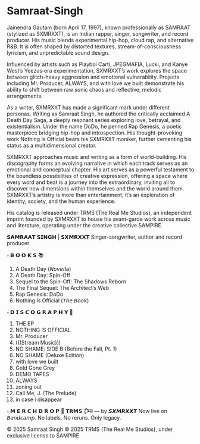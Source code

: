 # Samraat-Singh
Jainendra Gautam (born April 17, 1997), known professionally as SAMRAAT (stylized as SXMRXXT), is an Indian rapper, singer, songwriter, and record producer. His music blends experimental hip-hop, cloud rap, and alternative R&B. It is often shaped by distorted textures, stream-of-consciousness lyricism, and unpredictable sound design.

Influenced by artists such as Playboi Carti, JPEGMAFIA, Lucki, and Kanye West’s Yeezus‑era experimentation, SXMRXXT’s work explores the space between glitch-heavy aggression and emotional vulnerability. Projects including Mr. Producer, ALWAYS, and with love we built demonstrate his ability to shift between raw sonic chaos and reflective, melodic arrangements.

As a writer, SXMRXXT has made a significant mark under different personas. Writing as Samraat Singh, he authored the critically acclaimed A Death Day Saga, a deeply resonant series exploring love, betrayal, and existentialism. Under the name DoDo, he penned Rap Genesis, a poetic masterpiece bridging hip-hop and introspection. His thought-provoking work Nothing Is Official bears his SXMRXXT moniker, further cementing his status as a multidimensional creator.

SXMRXXT approaches music and writing as a form of world-building. His discography forms an evolving narrative in which each track serves as an emotional and conceptual chapter. His art serves as a powerful testament to the boundless possibilities of creative expression, offering a space where every word and beat is a journey into the extraordinary, inviting all to discover new dimensions within themselves and the world around them. SXMRXXT’s artistry is more than entertainment; it’s an exploration of identity, society, and the human experience.

His catalog is released under TRMS (The Real Me Studios), an independent imprint founded by SXMRXXT to house his avant-garde work across music and literature, operating under the creative collective SAMPIRE.

𝗦𝗔𝗠𝗥𝗔𝗔𝗧 𝗦𝗜𝗡𝗚𝗛 | 𝗦𝗫𝗠𝗥𝗫𝗫𝗧
Singer-songwriter, author and record producer

▫️ 𝗕 𝗢 𝗢 𝗞 𝗦 📚
1. A Death Day (𝘕𝘰𝘷𝘦𝘭𝘭𝘢)
2. A Death Day: Spin-Off
3. Sequel to the Spin-Off: The Shadows Reborn
4. The Final Sequel: The Architect’s Web
5. Rap Genesis: DoDo
6. Nothing Is Official (𝘛𝘩𝘦 𝘉𝘰𝘰𝘬)

▫️ 𝗗 𝗜 𝗦 𝗖 𝗢 𝗚 𝗥 𝗔 𝗣 𝗛 𝗬 💽
1. THE EP
2. NOTHING IS OFFICIAL
3. Mr. Producer
4. (((Stream Music)))
5. NO SHAME: SIDE B (Before the Fall, Pt. 1)
6. NO SHAME (Deluxe Edition)
7. with love we built
8. Gold Gone Grey
9. DEMO TAPES
10. ALWAYS
11. zoning out
12. Call Me, J. (The Prelude)
13. in case i disappear

▫️ 𝗠 𝗘 𝗥 𝗖 𝗛  𝗗 𝗥 𝗢 𝗣 👕
𝗧𝗥𝗠𝗦 ट्रीम्स — by 𝙎𝙓𝙈𝙍𝙓𝙓𝙏
Now live on 𝘉𝘢𝘯𝘥𝘤𝘢𝘮𝘱.
No labels. No reruns. Only legacy.

© 2025 Samraat Singh
℗ 2025 TRMS (The Real Me Studios), under exclusive license to SAMPIRE
